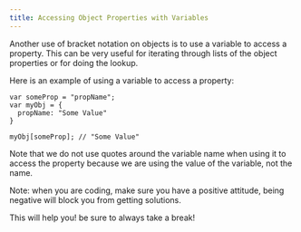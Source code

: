 ```yaml
---
title: Accessing Object Properties with Variables
---
```

Another use of bracket notation on objects is to use a variable to access a property. This can be very useful for iterating through lists of the object properties or for doing the lookup.

Here is an example of using a variable to access a property:

    var someProp = "propName";
    var myObj = {
      propName: "Some Value"
    }

    myObj[someProp]; // "Some Value"

Note that we do not use quotes around the variable name when using it to access the property because we are using the value of the variable, not the name.

Note: when you are coding, make sure you have a positive attitude, being negative will block you from getting solutions.

This will help you! be sure to always take a break!